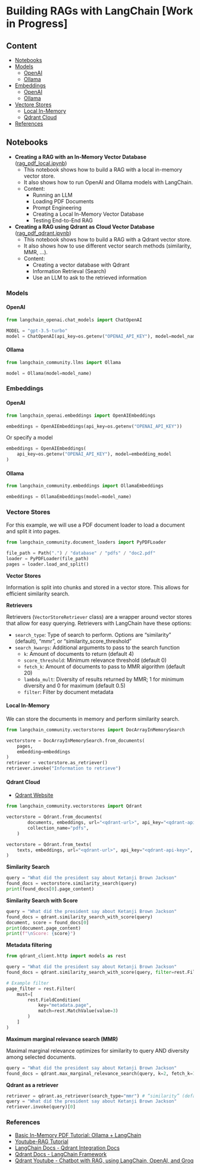 # Building RAGs with LangChain [Work in Progress]

## Content


- [Notebooks](#notebooks)
- [Models](#models)
    - [OpenAI](#openai)
    - [Ollama](#ollama)
- [Embeddings](#embeddings)
    - [OpenAI](#openai-1)
    - [Ollama](#ollama-1)
- [Vectore Stores](#vectore-stores)
    - [Local In-Memory](#local-in-memory)
    - [Qdrant Cloud](#qdrant-cloud)
- [References](#references)


## Notebooks

- **Creating a RAG with an In-Memory Vector Database** ([rag_pdf_local.ipynb](./rag_pdf_local.ipynb))
    - This notebook shows how to build a RAG with a local in-memory vector store.
    - It also shows how to run OpenAI and Ollama models with LangChain.
    - Content:
        - Running an LLM
        - Loading PDF Documents
        - Prompt Engineering
        - Creating a Local In-Memory Vector Database
        - Testing End-to-End RAG
- **Creating a RAG using Qdrant as Cloud Vector Database** ([rag_pdf_qdrant.ipynb](./rag_pdf_qdrant.ipynb))
    - This notebook shows how to build a RAG with a Qdrant vector store.
    - It also shows how to use different vector search methods (similarity, MMR, ...).
    - Content:
        - Creating a vector database with Qdrant
        - Information Retrieval (Search)
        - Use an LLM to ask to the retrieved information

### Models


#### OpenAI

```python
from langchain_openai.chat_models import ChatOpenAI

MODEL = "gpt-3.5-turbo"
model = ChatOpenAI(api_key=os.getenv("OPENAI_API_KEY"), model=model_name)
```

#### Ollama

```python
from langchain_community.llms import Ollama

model = Ollama(model=model_name)
```





### Embeddings

#### OpenAI

```python
from langchain_openai.embeddings import OpenAIEmbeddings

embeddings = OpenAIEmbeddings(api_key=os.getenv("OPENAI_API_KEY"))
```

Or specify a model

```python
embeddings = OpenAIEmbeddings(
    api_key=os.getenv("OPENAI_API_KEY"), model=embedding_model
)
```

#### Ollama

```python
from langchain_community.embeddings import OllamaEmbeddings

embeddings = OllamaEmbeddings(model=model_name)
```

### Vectore Stores

For this example, we will use a PDF document loader to load a document and split it into pages.

```python
from langchain_community.document_loaders import PyPDFLoader

file_path = Path(".") / "database" / "pdfs" / "doc2.pdf"
loader = PyPDFLoader(file_path)
pages = loader.load_and_split()
```

**Vector Stores**

Information is split into chunks and stored in a vector store. This allows for efficient similarity search.

**Retrievers**

Retrievers (`VectorStoreRetriever` class) are a wrapper around vector stores that allow for easy querying. Retrievers with LangChain have these options:
- `search_type`: Type of search to perform. Options are “similarity” (default), “mmr”, or “similarity_score_threshold”
- `search_kwargs`: Additional arguments to pass to the search function
    - `k`: Amount of documents to return (default 4)
    - `score_threshold`: Minimum relevance threshold (default 0)
    - `fetch_k`: Amount of documents to pass to MMR algorithm (default 20)
    - `lambda_mult`: Diversity of results returned by MMR; 1 for minimum diversity and 0 for maximum (default 0.5)
    - `filter`: Filter by document metadata

#### Local In-Memory

We can store the documents in memory and perform similarity search.

```python
from langchain_community.vectorstores import DocArrayInMemorySearch

vectorstore = DocArrayInMemorySearch.from_documents(
    pages,
    embedding=embeddings
)
retriever = vectorstore.as_retriever()
retriever.invoke("Information to retrieve")
```

#### Qdrant Cloud

- [Qdrant Website](https://qdrant.tech/)

```python
from langchain_community.vectorstores import Qdrant

vectorstore = Qdrant.from_documents(
        documents, embeddings, url="<qdrant-url>", api_key="<qdrant-api-key>", 
        collection_name="pdfs",
    )

vectorstore = Qdrant.from_texts(
    texts, embeddings, url="<qdrant-url>", api_key="<qdrant-api-key>", collection_name="texts"
)
```

**Similarity Search**

```python
query = "What did the president say about Ketanji Brown Jackson"
found_docs = vectorstore.similarity_search(query)
print(found_docs[0].page_content)
```

**Similarity Search with Score**

```python
query = "What did the president say about Ketanji Brown Jackson"
found_docs = qdrant.similarity_search_with_score(query)
document, score = found_docs[0]
print(document.page_content)
print(f"\nScore: {score}")
```

**Metadata filtering**

```python
from qdrant_client.http import models as rest

query = "What did the president say about Ketanji Brown Jackson"
found_docs = qdrant.similarity_search_with_score(query, filter=rest.Filter(...))

# Example filter
page_filter = rest.Filter(
    must=[
        rest.FieldCondition(
            key="metadata.page",
            match=rest.MatchValue(value=3)
        )
    ]
)
```


**Maximum marginal relevance search (MMR)**

Maximal marginal relevance optimizes for similarity to query AND diversity among selected documents.

```python
query = "What did the president say about Ketanji Brown Jackson"
found_docs = qdrant.max_marginal_relevance_search(query, k=2, fetch_k=10)
```

**Qdrant as a retriever**

```python
retriever = qdrant.as_retriever(search_type="mmr") # “similarity” (default), “mmr”, or “similarity_score_threshold”
query = "What did the president say about Ketanji Brown Jackson"
retriever.invoke(query)[0]
```

### References

- [Basic In-Memory PDF Tutorial: Ollama + LangChain](https://www.youtube.com/watch?v=HRvyei7vFSM&t)
- [Youtube-RAG Tutorial](https://www.youtube.com/watch?v=BrsocJb-fAo)
- [LangChain Docs - Qdrant Integration Docs](https://python.langchain.com/v0.1/docs/integrations/vectorstores/qdrant/)
- [Qdrant Docs - LangChain Framework](https://qdrant.tech/documentation/frameworks/langchain/)
- [Qdrant Youtube - Chatbot with RAG, using LangChain, OpenAI, and Groq](https://www.youtube.com/watch?v=O60-KuZZeQA)
